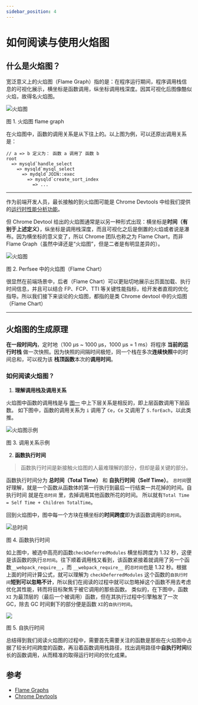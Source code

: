 ```yaml
---
sidebar_position: 4
---
```


# 如何阅读与使用火焰图

## 什么是火焰图？

宽泛意义上的火焰图（Flame Graph）指的是：在程序运行期间，程序调用栈信息的可视化展示，横坐标是函数调用，纵坐标调用栈深度。因其可视化后图像酷似火焰，故得名火焰图。

<span id="图一">![火焰图](/source/flame-graph.png)</span>

图 1. 火焰图 flame graph

在火焰图中，函数的调用关系是从下往上的。以上图为例，可以还原出调用关系是：

```
// a => b 定义为： 函数 a 调用了 函数 b
root
  => mysqld`handle_select
    => mysqld`mysql_select
      => mydqld`JOIN::exec
        => mysqld`create_sort_index
          => ...
```

---

作为前端开发人员，最长接触的到火焰图可能是 Chrome Devtools 中给我们提供的[运行时性能分析功能](https://developer.chrome.com/docs/devtools/evaluate-performance/reference/)。

但 Chrome Devtool 给出的火焰图通常是以另一种形式出现：横坐标是**时间（有别于上述定义）**，纵坐标是调用栈深度，而且可视化之后是倒置的火焰或者说是瀑布。因为横坐标的意义变了，所以 Chrome 团队也称之为 Flame Chart，而非 Flame Graph（虽然中译还是“火焰图”，但是二者是有明显差异的）。

![火焰图](/source/chrome-flamechart.jpg)

图 2. Perfsee 中的火焰图（Flame Chart）

很显然在前端场景中，后者（Flame Chart）可以更贴切地展示出页面加载、执行时间信息，并且可以结合 FP、FCP、TTI 等关键性能指标，给开发者直观的优化指导。所以我们接下来谈论的火焰图，都指的是类 Chrome devtool 中的火焰图（Flame Chart）

---

## 火焰图的生成原理

**在一段时间内**，定时地（100 μs ~ 1000 μs，1000 μs = 1 ms）将程序 **当前的运行时栈** 做一次快照。因为快照的间隔时间极短，同一个栈在多次**连续快照**中的时间总和，可以视为该 **栈顶函数**本次的**调用时间**。

### 如何阅读火焰图？

1. **理解调用栈及调用关系**

火焰图中函数的调用栈是与 [图一](#图一) 中上下层关系是相反的，即上层函数调用下层函数。
如下图中，函数的调用关系为 `i` 调用了 `Ce`，`Ce` 又调用了 `S.forEach`，以此类推。

![火焰图示例](/source/flamechart-top-down.png)

图 3. 调用关系示例

2. **函数执行时间**

> 函数执行时间是新接触火焰图的人最难理解的部分，但却是最关键的部分。

函数执行时间分为 **总时间（Total Time）** 和 **自执行时间（Self Time）**。
`总时间`很好理解，就是一个函数从函数体的第一行执行到最后一行结束一共花掉的时间。自执行时间 就是在`总时间` 里，去掉调用其他函数所花的时间。
所以就有`Total Time = Self Time + Children TotalTime`。

回到火焰图中，图中每一个方块在横坐标的**时间跨度**即为该函数调用的`总时间`。

![总时间](/source/flamechart-total-time.png)

图 4. 函数执行时间

如上图中，被选中高亮的函数`checkDeferredModules` 横坐标跨度为 1.32 秒，这便是该函数的执行`总时间`。往下顺着调用栈又看到，该函数紧接着就调用了另一个函数`__webpack_require__`，而 `__webpack_require__` 的`总时间`也是 1.32 秒。根据上面的时间计算公式，就可以理解为 `checkDeferredModules` 这个函数的`自执行时间`**短到可以忽略不计**，所以我们在阅读的过程中就可以忽略掉这个函数不用去考虑优化其性能，转而将目标聚焦于被它调用的那些函数。
类似的，在下图中，函数 `XI` 为最顶层的（最后一个被调用）函数，但在其执行过程中引擎触发了一次 GC，除去 GC 时间剩下的部分便是函数 `XI`的`自执行时间`。

![](/source/flamechart-self-time.png)

图 5. 自执行时间

总结得到我们阅读火焰图的过程中，需要首先需要关注的函数是那些在火焰图中占据了较长时间跨度的函数，再沿着函数调用栈路径，找出调用路径中**自执行时间**较长的函数调用，从而精准的取得运行时间的优化成果。

## 参考

- [Flame Graphs](http://www.brendangregg.com/flamegraphs.html)
- [Chrome Devtools](https://developer.chrome.com/docs/devtools/evaluate-performance/reference/)
